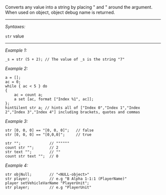 Converts any value into a string by placing " and " around the argument. When used on object, object debug name is returned.


---
*Syntaxes:*

`str` value

---
*Example 1:*

```sqf
_s = str (5 + 2); // The value of _s is the string "7"
```

*Example 2:*

```sqf
a = [];
ac = 0;
while { ac < 5 } do
{
	ac = count a;
	a set [ac, format ["Index %1", ac]];
};
hintSilent str a; // hints all of ["Index 0","Index 1","Index 2","Index 3","Index 4"] including brackets, quotes and commas
```

*Example 3:*

```sqf
str [0, 0, 0] == "[0, 0, 0]";	// false
str [0, 0, 0] == "[0,0,0]";		// true

str "";				// """"""
count str "";		// 2
str text "";		// ""
count str text "";	// 0
```

*Example 4:*

```sqf
str objNull;		// "<NULL-object>"
str player;			// e.g "B Alpha 1-1:1 (PlayerName)"
player setVehicleVarName "PlayerUnit";
str player;			// e.g "PlayerUnit"
```